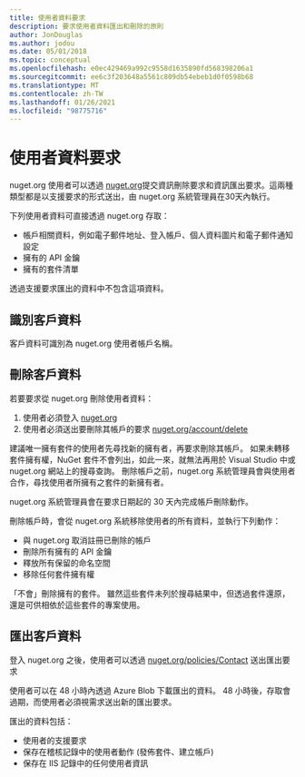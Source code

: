 ```yaml
---
title: 使用者資料要求
description: 要求使用者資料匯出和刪除的原則
author: JonDouglas
ms.author: jodou
ms.date: 05/01/2018
ms.topic: conceptual
ms.openlocfilehash: e0ec429469a992c9558d1635890fd568398206a1
ms.sourcegitcommit: ee6c3f203648a5561c809db54ebeb1d0f0598b68
ms.translationtype: MT
ms.contentlocale: zh-TW
ms.lasthandoff: 01/26/2021
ms.locfileid: "98775716"
---
```

# <a name="user-data-requests"></a>使用者資料要求

nuget.org 使用者可以透過 [nuget.org](https://www.nuget.org)提交資訊刪除要求和資訊匯出要求。這兩種類型都是以支援要求的形式送出，由 nuget.org 系統管理員在30天內執行。

下列使用者資料可直接透過 nuget.org 存取：

* 帳戶相關資料，例如電子郵件地址、登入帳戶、個人資料圖片和電子郵件通知設定
* 擁有的 API 金鑰
* 擁有的套件清單

透過支援要求匯出的資料中不包含這項資料。

## <a name="identifying-customer-data"></a>識別客戶資料

客戶資料可識別為 nuget.org 使用者帳戶名稱。

## <a name="deleting-customer-data"></a>刪除客戶資料

若要要求從 nuget.org 刪除使用者資料：

1. 使用者必須登入 [nuget.org](https://www.nuget.org)
1. 使用者必須送出要刪除其帳戶的要求 [nuget.org/account/delete](https://www.nuget.org/account/delete)

建議唯一擁有套件的使用者先尋找新的擁有者，再要求刪除其帳戶。 如果未轉移套件擁有權，NuGet 套件不會列出，如此一來，就無法再用於 Visual Studio 中或 nuget.org 網站上的搜尋查詢。 刪除帳戶之前，nuget.org 系統管理員會與使用者合作，尋找使用者所擁有之套件的新擁有者。

nuget.org 系統管理員會在要求日期起的 30 天內完成帳戶刪除動作。

刪除帳戶時，會從 nuget.org 系統移除使用者的所有資料，並執行下列動作：

* 與 nuget.org 取消註冊已刪除的帳戶
* 刪除所有擁有的 API 金鑰
* 釋放所有保留的命名空間
* 移除任何套件擁有權

「不會」刪除擁有的套件。 雖然這些套件未列於搜尋結果中，但透過套件還原，還是可供相依於這些套件的專案使用。

## <a name="exporting-customer-data"></a>匯出客戶資料

登入 nuget.org 之後，使用者可以透過 [nuget.org/policies/Contact](https://www.nuget.org/policies/Contact) 送出匯出要求

使用者可以在 48 小時內透過 Azure Blob 下載匯出的資料。 48 小時後，存取會過期，而使用者必須視需求送出新的匯出要求。

匯出的資料包括：

* 使用者的支援要求
* 保存在稽核記錄中的使用者動作 (發佈套件、建立帳戶)
* 保存在 IIS 記錄中的任何使用者資訊
